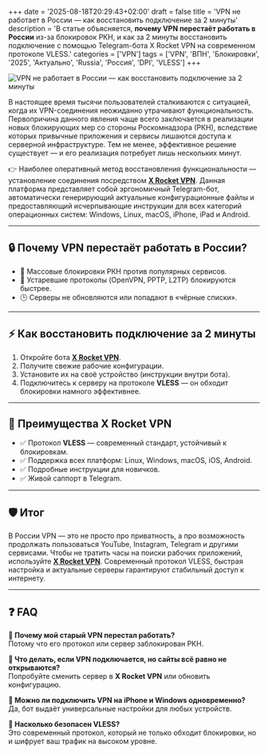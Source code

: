 +++
date = '2025-08-18T20:29:43+02:00'
draft = false
title = 'VPN не работает в России — как восстановить подключение за 2 минуты'
description = 'В статье объясняется, **почему VPN перестаёт работать в России** из-за блокировок РКН, и как за 2 минуты восстановить подключение с помощью Telegram-бота X Rocket VPN на современном протоколе VLESS.'
categories = ['VPN']
tags = ['VPN', 'ВПН', 'Блокировки', '2025', 'Актуально', 'Russia', 'Россия', 'DPI', 'VLESS']
+++

![VPN не работает в России — как восстановить подключение за 2 минуты](https://ladyfly-content.fra1.cdn.digitaloceanspaces.com/E03E02BC-5C45-4116-A9F1-C2DC058803CD.jpeg)

В настоящее время тысячи пользователей сталкиваются с ситуацией, когда их VPN-соединения неожиданно утрачивают функциональность. Первопричина данного явления чаще всего заключается в реализации новых блокирующих мер со стороны Роскомнадзора (РКН), вследствие которых привычные приложения и сервисы лишаются доступа к серверной инфраструктуре. Тем не менее, эффективное решение существует — и его реализация потребует лишь нескольких минут.  

👉 Наиболее оперативный метод восстановления функциональности — установление соединения посредством **[X Rocket VPN](https://t.me/X_Rocket_VPN_bot?start=ref-b-9)**. Данная платформа представляет собой эргономичный Telegram-бот, автоматически генерирующий актуальные конфигурационные файлы и предоставляющий исчерпывающие инструкции для всех категорий операционных систем: Windows, Linux, macOS, iPhone, iPad и Android.  

---

## 🔒 Почему VPN перестаёт работать в России?  
- 🚫 Массовые блокировки РКН против популярных сервисов.  
- 🔄 Устаревшие протоколы (OpenVPN, PPTP, L2TP) блокируются быстрее.  
- 🕒 Серверы не обновляются или попадают в «чёрные списки».  

---

## ⚡ Как восстановить подключение за 2 минуты  
1. Откройте бота **[X Rocket VPN](https://t.me/X_Rocket_VPN_bot?start=ref-b-9)**.  
2. Получите свежие рабочие конфигурации.  
3. Установите их на своё устройство (инструкции внутри бота).  
4. Подключитесь к серверу на протоколе **VLESS** — он обходит блокировки намного эффективнее.  

---

## 🚀 Преимущества X Rocket VPN  
- ✅ Протокол **VLESS** — современный стандарт, устойчивый к блокировкам.  
- ✅ Поддержка всех платформ: Linux, Windows, macOS, iOS, Android.  
- ✅ Подробные инструкции для новичков.  
- ✅ Живой саппорт в Telegram.  

---

## 🛡 Итог  
В России VPN — это не просто про приватность, а про возможность продолжать пользоваться YouTube, Instagram, Telegram и другими сервисами. Чтобы не тратить часы на поиски рабочих приложений, используйте **[X Rocket VPN](https://t.me/X_Rocket_VPN_bot?start=ref-b-9)**. Современный протокол VLESS, быстрая настройка и актуальные серверы гарантируют стабильный доступ к интернету.  

---

## ❓ FAQ  

**🔹 Почему мой старый VPN перестал работать?**  
Потому что его протокол или сервер заблокирован РКН.  

**🔹 Что делать, если VPN подключается, но сайты всё равно не открываются?**  
Попробуйте сменить сервер в **X Rocket VPN** или обновить конфигурацию.  

**🔹 Можно ли подключить VPN на iPhone и Windows одновременно?**  
Да, бот выдаёт универсальные настройки для любых устройств.  

**🔹 Насколько безопасен VLESS?**  
Это современный протокол, который не только обходит блокировки, но и шифрует ваш трафик на высоком уровне.  